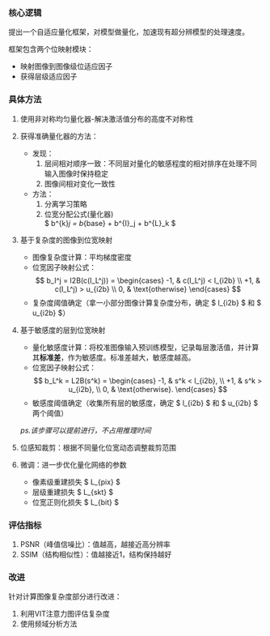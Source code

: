### 核心逻辑
提出一个自适应量化框架，对模型做量化，加速现有超分辨模型的处理速度。

框架包含两个位映射模块：
- 映射图像到图像级位适应因子
- 获得层级适应因子

### 具体方法
1. 使用非对称均匀量化器-解决激活值分布的高度不对称性
2. 获得准确量化器的方法：
    - 发现：
        1. 层间相对顺序一致：不同层对量化的敏感程度的相对排序在处理不同输入图像时保持稳定
        2. 图像间相对变化一致性
    - 方法：
        1. 分离学习策略
        2. 位宽分配公式(量化器) \
        $ b^{k}_j = b_{base} + b^{I}_j + b^{L}_k $
3. 基于复杂度的图像到位宽映射
    - 图像复杂度计算：平均梯度密度
    - 位宽因子映射公式：\
        $$
        b_I^j = I2B(c(I_L^j)) = 
        \begin{cases} 
        -1, & c(I_L^j) < l_{i2b} \\
        +1, & c(I_L^j) > u_{i2b} \\
        0, & \text{otherwise}
        \end{cases}
        $$
    - 复杂度阈值确定（拿一小部分图像计算复杂度分布，确定 $ l_{i2b} $ 和 $ u_{i2b} $）
4. 基于敏感度的层到位宽映射
    - 量化敏感度计算：将校准图像输入预训练模型，记录每层激活值，并计算其**标准差**，作为敏感度。标准差越大，敏感度越高。
    - 位宽因子映射公式：\
        $$
        b_L^k = L2B(s^k) = 
        \begin{cases} 
        -1, & s^k < l_{i2b}, \\
        +1, & s^k > u_{i2b}, \\
        0, & \text{otherwise}.
        \end{cases}
        $$
    - 敏感度阈值确定（收集所有层的敏感度，确定 $ l_{i2b} $ 和 $ u_{i2b} $ 两个阈值）

    *ps.该步骤可以提前进行，不占用推理时间*
5. 位感知裁剪：根据不同量化位宽动态调整裁剪范围
6. 微调：进一步优化量化网络的参数
    - 像素级重建损失 $ L_{pix} $
    - 层级重建损失 $ L_{skt} $
    - 位宽正则化损失 $ L_{bit} $

### 评估指标
1. PSNR（峰值信噪比）：值越高，越接近高分辨率
2. SSIM（结构相似性）：值越接近1，结构保持越好

### 改进
针对计算图像复杂度部分进行改进：
1. 利用VIT注意力图评估复杂度
2. 使用频域分析方法
